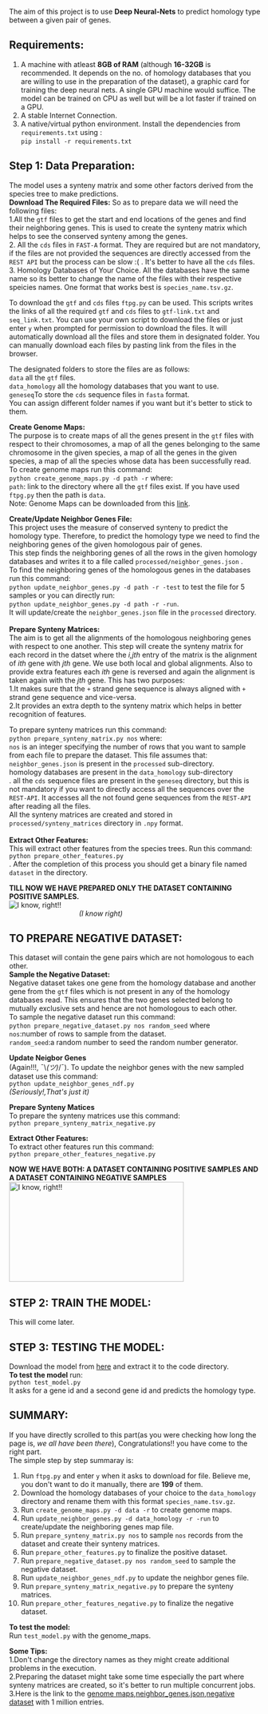 The aim of this project is to use **Deep Neural-Nets** to predict homology type between a given pair of genes. 

## Requirements:
1. A machine with atleast **8GB of RAM** (although **16-32GB** is recommended. It depends on the no. of homology databases that you are willing to use in the preparation of the dataset), a graphic card for training the deep neural nets. A single GPU machine would suffice. The model can be trained on CPU as well but will be a lot faster if trained on a GPU.<br/>
2. A stable Internet Connection.<br/>
3. A native/virtual python environment. Install the dependencies from `requirements.txt` using :<br/>
 `pip install -r requirements.txt`<br/>

## Step 1: Data Preparation:
The model uses a synteny matrix and some other factors derived from the species tree to make predictions. <br/>
**Download The Required Files:**
So as to prepare data we will need the following files:<br/>
1.All the `gtf` files to get the start and end locations of the genes and find their neighboring genes. This is used to create the synteny matrix which helps to see the conserved synteny among the genes.<br/>
2. All the `cds` files in `FAST-A` format. They are required but are not mandatory, if the files are not provided the sequences are directly accessed from the `REST API` but the process can be slow :( . It's better to have all the `cds` files.<br/>
3. Homology Databases of Your Choice. All the databases have the same name so its better to change the name of the files with their respective speicies names. One format that works best is `species_name.tsv.gz`.<br/>

To download the `gtf` and `cds` files `ftpg.py` can be used. This scripts writes the links of all the required `gtf` and `cds` files to `gtf-link.txt` and `seq_link.txt`. You can use your own script to download the files or just enter `y` when prompted for permission to download the files. It will automatically download all the files and store them in designated folder. You can manually download each files by pasting link from the files in the browser.<br/>

The designated folders to store the files are as follows:<br/>
`data` all the `gtf` files.<br/>
`data_homology` all the homology databases that you want to use.<br/>
`geneseq`To store the `cds` sequence files in `fasta` format.<br/>
You can assign different folder names if you want but it's better to stick to them. <br/>

**Create Genome Maps:**<br/>
The purpose is to create maps of all the genes present in the `gtf` files with respect to their chromosomes, a map of all the genes belonging to the same chromosome in the given species, a map of all the genes in the given species, a map of all the species whose data has been successfully read.<br/>
To create genome maps run this command:<br/>
`python create_genome_maps.py -d path -r` where:<br/>
`path`: link to the directory where all the `gtf` files exist. If you have used `ftpg.py` then the path is `data`. <br/>
Note: Genome Maps can be downloaded from this [link](https://drive.google.com/open?id=1GjV6dT-Hpf2LWQ-vSpekqqQ7RF_tH8So).<br/>

**Create/Update Neighbor Genes File:**<br/>
This project uses the measure of conserved synteny to predict the homology type. Therefore, to predict the homology type we need to find the neighboring genes of the given homologous pair of genes. <br/>
This step finds the neighboring genes of all the rows in the given homology databases and writes it to a file called `processed/neighbor_genes.json` .<br/>
To find the neighboring genes of the homologous genes in the databases run this command:<br/>
`python update_neighbor_genes.py -d path -r -test` to test the file for 5 samples or you can directly run:<br/>
`python update_neighbor_genes.py -d path -r -run`. <br/>
It will update/create the `neighbor_genes.json` file in the `processed` directory.<br/>
<br/>**Prepare Synteny Matrices:**<br/>
The aim is to get all the alignments of the homologous neighboring genes with respect to one another. This step will create the synteny matrix for each record in the datset where the *i,jth* entry of the matrix is the alignment of *ith* gene with *jth* gene. We use both local and global alignments. Also to provide extra features each *ith* gene is reversed and again the alignment is taken again with the *jth* gene. This has two purposes:<br/>
 1.It makes sure that the `+` strand gene sequence is always aligned with `+` strand gene sequence and vice-versa.<br/>
 2.It provides an extra depth to the synteny matrix which helps in better recognition of features.<br/>

To prepare synteny matrices run this command:<br/>
`python prepare_synteny_matrix.py nos` where:<br/>
`nos` is an integer specifying the number of rows that you want to sample from each file to prepare the dataset. 
This file assumes that:<br/>
`neighbor_genes.json` is present in the `processed` sub-directory.<br/>
homology databases are present in the `data_homology` sub-directory<br/>.
all the `cds` sequence files are present in the `geneseq` directory, but this is not mandatory if you want to directly access all the sequences over the `REST-API`. It accesses all the not found gene sequences from the `REST-API` after reading all the files.<br/>
All the synteny matrices are created and stored in `processed/synteny_matrices` directory in `.npy` format.<br/>
<br/> **Extract Other Features:**<br/>
This will extract other features from the species trees.
Run this command:<br/>
`python prepare_other_features.py`<br/>.
After the completion of this process you should get a binary file named `dataset` in the directory.<br/>

**TILL NOW WE HAVE PREPARED ONLY THE DATASET CONTAINING POSITIVE SAMPLES.**  <br/>
<img src="https://nzspo96lr1-flywheel.netdna-ssl.com/wp-content/uploads/2017/09/tenor.gif" alt="I know, right!!" /> 
<br/>
&emsp;&emsp;&emsp;&emsp;&emsp;&emsp;&emsp;&emsp;&emsp;&emsp;*(I know right)* 

## TO PREPARE NEGATIVE DATASET:
This dataset will contain the gene pairs which are not homologous to each other. <br/>
**Sample the Negative Dataset:**<br/>
Negative dataset takes one gene from the homology database and another gene from the `gtf` files which is not present in any of the homology databases read. This ensures that the two genes selected belong to mutually exclusive sets and hence are not homologous to each other.<br/>
To sample the negative dataset run this command:<br/>
`python prepare_negative_dataset.py nos random_seed` where<br/>
`nos`:number of rows to sample from the dataset.<br/>
`random_seed`:a random number to seed the random number generator.<br/>

**Update Neigbor Genes**<br/>
(Again!!!, ¯\\_(ツ)_/¯). To update the neighbor genes with the new sampled dataset use this command:<br/>
`python update_neighbor_genes_ndf.py` <br/>
*(Seriously!,That's just it)*
<br/>

**Prepare Synteny Matices**<br/>
To prepare the synteny matrices use this command:<br/>
`python prepare_synteny_matrix_negative.py`<br/>

**Extract Other Features:**<br/>
To extract other features run this command:<br/>
`python prepare_other_features_negative.py` <br/>

**NOW WE HAVE BOTH: A DATASET CONTAINING POSITIVE SAMPLES AND A DATASET CONTAINING NEGATIVE SAMPLES**<br/>
<img src="https://memegenerator.net/img/instances/80311513/yes-we-did-it.jpg" height="200" width="350" alt="I know, right!!" />

## STEP 2: TRAIN THE MODEL:
This will come later.<br/>

## STEP 3: TESTING THE MODEL:
Download the model from [here](https://drive.google.com/open?id=1_TmsH8uLrKAmZKbCOqRo33by0n7jFvty) and extract it to the code directory.<br/>
**To test the model** run:<br/>
`python test_model.py` <br/>
It asks for a gene id and a second gene id and predicts the homology type.<br/>

## SUMMARY:
If you have directly scrolled to this part(as you were checking how long the page is, *we all have been there*), Congratulations!! you have come to the right part.<br/>
The simple step by step summaray is:<br/>
1. Run `ftpg.py` and enter `y` when it asks to download for file. Believe me, you don't want to do it manually, there are **199** of them.<br/>
2. Download the homology databases of your choice to the `data_homology` directory and rename them with this format `species_name.tsv.gz`.<br/>
3. Run `create_genome_maps.py -d data -r` to create genome maps.<br/>
4. Run `update_neighbor_genes.py -d data_homology -r -run` to create/update the neighboring genes map file.<br/>
5. Run `prepare_synteny_matrix.py nos` to sample `nos` records from the dataset and create their synteny matrices.<br/>
6. Run `prepare_other_features.py` to finalize the positive dataset.<br/>
7. Run `prepare_negative_dataset.py nos random_seed` to sample the negative dataset.<br/>
8. Run `update_neighbor_genes_ndf.py` to update the neighbor genes file.<br/>
9. Run `prepare_synteny_matrix_negative.py` to prepare the synteny matrices.<br/>
10. Run `prepare_other_features_negative.py` to finalize the negative dataset.<br/>

**To test the model:**<br/>
Run `test_model.py` with the genome_maps.<br/>

**Some Tips:**<br/>
1.Don't change the directory names as they might create additional problems in the execution.<br/>
2.Preparing the dataset might take some time especially the part where synteny matrices are created, so it's better to run multiple concurrent jobs.<br/>
3.Here is the link to the [genome maps](https://drive.google.com/open?id=1GjV6dT-Hpf2LWQ-vSpekqqQ7RF_tH8So),[neighbor_genes.json](https://drive.google.com/open?id=1dYqs7REkoVa7Llhdb0YbkMYjibVo8SES),[negative dataset](https://drive.google.com/open?id=1BEUspG_QuYeRYpu4BbMJIaFLrw0MES27) with 1 million entries.
